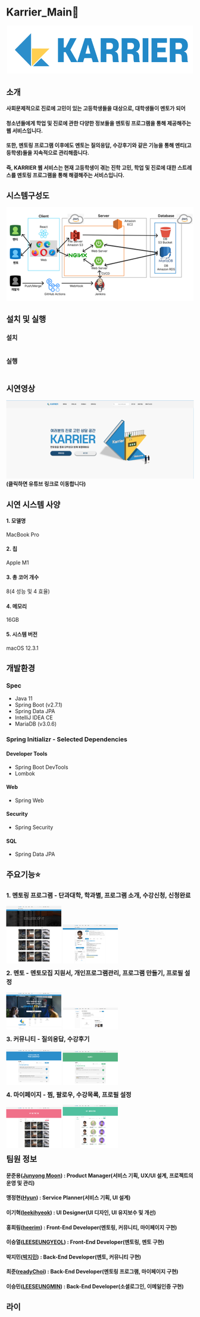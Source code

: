 # Karrier_Main🦋


<p align="center"><img width='500px' src="https://github.com/Karrier-Team/Karrier-Front/blob/main/src/images/Logo_name.png"></p>

## 소개
#### 사회문제적으로 진로에 고민이 있는 고등학생들을 대상으로, 대학생들이 멘토가 되어 
#### 청소년들에게 학업 및 진로에 관한 다양한 정보들을 멘토링 프로그램을 통해 제공해주는 웹 서비스입니다.
#### 또한, 멘토링 프로그램 이후에도 멘토는 질의응답, 수강후기와 같은 기능을 통해 멘티(고등학생)들을 지속적으로 관리해줍니다. 
#### 즉, KARRIER 웹 서비스는 현재 고등학생이 겪는 진학 고민, 학업 및 진로에 대한 스트레스를 멘토링 프로그램을 통해 해결해주는 서비스입니다.


## 시스템구성도
![image](https://github.com/Karrier-Team/Karrier-Front/blob/main/src/images/karrier-system-architecture.png)


## 설치 및 실행

### 설치
``` 

```


### 실행
```

```


## 시연영상
[![Video Label](https://github.com/Karrier-Team/Karrier-Front/blob/main/src/images/home.png)](https://www.youtube.com/watch?v=wH-yKksu-MY)  
**(클릭하면 유튜브 링크로 이동합니다)**


## 시연 시스템 사양
#### 1. 모델명
MacBook Pro
#### 2. 칩
Apple M1
#### 3. 총 코어 개수
8(4 성능 및 4 효율)
#### 4. 메모리
16GB
#### 5. 시스템 버전
macOS 12.3.1


## 개발환경
### Spec
- Java 11
- Spring Boot (v2.7.1)
- Spring Data JPA
- IntelliJ IDEA CE
- MariaDB (v3.0.6)


### Spring Initializr - Selected Dependencies

#### Developer Tools
- Spring Boot DevTools
- Lombok

#### Web
- Spring Web

#### Security
- Spring Security

#### SQL
- Spring Data JPA


## 주요기능⭐️

### 1. 멘토링 프로그램 - 단과대학, 학과별, 프로그램 소개, 수강신청, 신청완료
<div style="float:left;margin:0 10px 10px 0" markdown="1">
<img src = "https://github.com/Karrier-Team/Karrier-Front/blob/main/src/images/Mentoring-department.png" width="30%" height="30%">
<img src = "https://github.com/Karrier-Team/Karrier-Front/blob/main/src/images/Mentoring-program.png" width="30%" height="30%">
</div>


### 2. 멘토 - 멘토모집 지원서, 개인프로그램관리, 프로그램 만들기, 프로필 설정
<div style="float:left;margin:0 10px 10px 0" markdown="1">
<img src = "https://github.com/Karrier-Team/Karrier-Front/blob/main/src/images/Metor-recruit.png" width="30%" height="30%">
<img src = "https://github.com/Karrier-Team/Karrier-Front/blob/main/src/images/Mentor-make-program.png" width="30%" height="30%">
</div>


### 3. 커뮤니티 - 질의응답, 수강후기
<div style="float:left;margin:0 10px 10px 0" markdown="1">
<img src = "https://github.com/Karrier-Team/Karrier-Front/blob/main/src/images/Communiry-question_answer.png" width="30%" height="30%">
<img src = "https://github.com/Karrier-Team/Karrier-Front/blob/main/src/images/Community-review.png" width="30%" height="30%">
</div>


### 4. 마이페이지 - 찜, 팔로우, 수강목록, 프로필 설정
<div style="float:left;margin:0 10px 10px 0" markdown="1">
<img src = "https://github.com/Karrier-Team/Karrier-Front/blob/main/src/images/Mypage-like.png" width="30%" height="30%">
<img src = "https://github.com/Karrier-Team/Karrier-Front/blob/main/src/images/Mypage-following.png" width="30%" height="30%">
</div>


## 팀원 정보
#### **문준용**([Junyong Moon](https://github.com/mn1121m)) : Product Manager(서비스 기획, UX/UI 설계, 프로젝트의 운영 및 관리)
#### **맹정현**([Hyun](https://github.com/Mjunghyun)) : Service Planner(서비스 기획, UI 설계)
#### **이기혁**([leekihyeok](https://github.com/leekihyeok)) : UI Designer(UI 디자인, UI 유지보수 및 개선)
#### **홍희림**([heerim](https://github.com/Henry-Hong)) : Front-End Developer(멘토링, 커뮤니티, 마이페이지 구현)
#### **이승열**([LEESEUNGYEOL](https://github.com/tigermint)) : Front-End Developer(멘토링, 멘토 구현)
#### **박지민**([박지민](https://github.com/wlals761)) : Back-End Developer(멘토, 커뮤니티 구현)
#### **최준**([readyChoi](https://github.com/readyChoi)) : Back-End Developer(멘토링 프로그램, 마이페이지 구현)
#### **이승민**([LEESEUNGMIN](https://github.com/leeseungmin4966)) : Back-End Developer(소셜로그인, 이메일인증 구현)


## 라이

